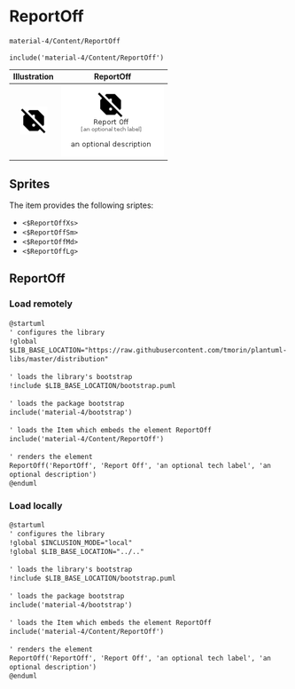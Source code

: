 # ReportOff


```text
material-4/Content/ReportOff
```

```text
include('material-4/Content/ReportOff')
```



| Illustration | ReportOff |
| :---: | :---: |
| ![illustration for Illustration](../../material-4/Content/ReportOff.png) | ![illustration for ReportOff](../../material-4/Content/ReportOff.Local.png) |



## Sprites
The item provides the following sriptes:

- `<$ReportOffXs>`
- `<$ReportOffSm>`
- `<$ReportOffMd>`
- `<$ReportOffLg>`





## ReportOff

### Load remotely
```plantuml
@startuml
' configures the library
!global $LIB_BASE_LOCATION="https://raw.githubusercontent.com/tmorin/plantuml-libs/master/distribution"

' loads the library's bootstrap
!include $LIB_BASE_LOCATION/bootstrap.puml

' loads the package bootstrap
include('material-4/bootstrap')

' loads the Item which embeds the element ReportOff
include('material-4/Content/ReportOff')

' renders the element
ReportOff('ReportOff', 'Report Off', 'an optional tech label', 'an optional description')
@enduml
```

### Load locally
```plantuml
@startuml
' configures the library
!global $INCLUSION_MODE="local"
!global $LIB_BASE_LOCATION="../.."

' loads the library's bootstrap
!include $LIB_BASE_LOCATION/bootstrap.puml

' loads the package bootstrap
include('material-4/bootstrap')

' loads the Item which embeds the element ReportOff
include('material-4/Content/ReportOff')

' renders the element
ReportOff('ReportOff', 'Report Off', 'an optional tech label', 'an optional description')
@enduml
```

